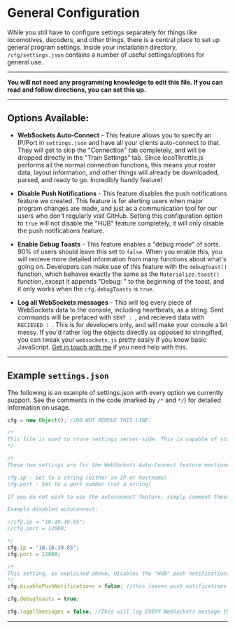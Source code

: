 # General Configuration

While you still have to configure settings separately for things like locomotives, decoders, and other things, there is a central place to set up general program settings. Inside your installation directory, ``/cfg/settings.json`` contains a number of useful settings/options for general use.

---

**You will not need any programming knowledge to edit this file. If you can read and follow directions, you can set this up.**

---

## Options Available:

- **WebSockets Auto-Connect** - This feature allows you to specify an IP/Port in ``settings.json`` and have all your clients auto-connect to that. They will get to skip the "Connection" tab completely, and will be dropped directly in the "Train Settings" tab. Since locoThrottle.js performs all the normal connection functions, this means your roster data, layout information, and other things will already be downloaded, parsed, and ready to go. Incredibly handy feature!

- **Disable Push Notifications** - This feature disables the push notifications feature we created. This feature is for alerting users when major program changes are made, and just as a communication tool for our users who don't regularly visit GitHub. Setting this configuration option to ``true`` will not disable the "HUB" feature completely, it will only disable the push notifications feature.

- **Enable Debug Toasts** - This feature enables a "debug mode" of sorts. 90% of users should leave this set to ``false``. When you enable this, you will recieve more detailed information from many functions about what's going on. Developers can make use of this feature with the ``debugToast()`` function, which behaves exactly the same as the ``Materialize.toast()`` function, except it appends "Debug: " to the beginning of the toast, and it only works when the ``cfg.debugToasts`` is ``true``.

- **Log all WebSockets messages** - This will log every piece of WebSockets data to the console, including heartbeats, as a string. Sent commands will be prefaced with ``SENT : ``, and recieved data with ``RECIEVED : ``. This is for developers only, and will make your console a bit messy. If you'd rather log the objects directly as opposed to stringified, you can tweak your ``websockets.js`` pretty easily if you know basic JavaScript. [Get in touch with me](http://k4kfh.github.io) if you need help with this.

---

## Example ``settings.json``

The following is an example of settings.json with every option we currently support. See the comments in the code (marked by ``/*`` and ``*/``) for detailed information on usage.

```javascript
cfg = new Object(); //DO NOT REMOVE THIS LINE!

/*
This file is used to store settings server-side. This is capable of storing an IP address to connect to automatically, as well as other things.
*/

/*
These two settings are for the WebSockets Auto-Connect feature mentioned above.

cfg.ip - Set to a string (either an IP or hostname)
cfg.port - Set to a port number (not a string)

If you do not wish to use the autoconnect feature, simply comment these out by adding // at the begining of each line. This will revert the program back to its original ask-for-connection-details behavior.

Example disabled autoconnect:

//cfg.ip = "10.10.39.85";
//cfg.port = 12080;

*/
cfg.ip = "10.10.39.85";
cfg.port = 12080;

/*
This setting, as explained above, disables the "HUB" push notifications feature when set to true.
*/
cfg.disablePushNotifications = false; //this leaves push notifications on

cfg.debugToasts = true;

cfg.logallmessages = false; //This will log EVERY WebSockets message that is sent or recieved to the console as a string. This is meant for copying/pasting into GitHub issues and such. It prefaces messages we send with "SENT : " and messages from JMRI with "RECIEVED : "
```

---